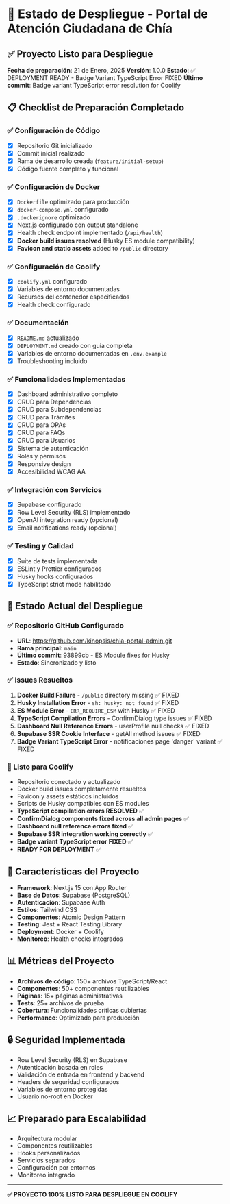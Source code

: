 # 🚀 Estado de Despliegue - Portal de Atención Ciudadana de Chía

## ✅ Proyecto Listo para Despliegue

**Fecha de preparación**: 21 de Enero, 2025
**Versión**: 1.0.0
**Estado**: ✅ DEPLOYMENT READY - Badge Variant TypeScript Error FIXED
**Último commit**: Badge variant TypeScript error resolution for Coolify

## 📋 Checklist de Preparación Completado

### ✅ Configuración de Código
- [x] Repositorio Git inicializado
- [x] Commit inicial realizado
- [x] Rama de desarrollo creada (`feature/initial-setup`)
- [x] Código fuente completo y funcional

### ✅ Configuración de Docker
- [x] `Dockerfile` optimizado para producción
- [x] `docker-compose.yml` configurado
- [x] `.dockerignore` optimizado
- [x] Next.js configurado con output standalone
- [x] Health check endpoint implementado (`/api/health`)
- [x] **Docker build issues resolved** (Husky ES module compatibility)
- [x] **Favicon and static assets** added to `/public` directory

### ✅ Configuración de Coolify
- [x] `coolify.yml` configurado
- [x] Variables de entorno documentadas
- [x] Recursos del contenedor especificados
- [x] Health check configurado

### ✅ Documentación
- [x] `README.md` actualizado
- [x] `DEPLOYMENT.md` creado con guía completa
- [x] Variables de entorno documentadas en `.env.example`
- [x] Troubleshooting incluido

### ✅ Funcionalidades Implementadas
- [x] Dashboard administrativo completo
- [x] CRUD para Dependencias
- [x] CRUD para Subdependencias  
- [x] CRUD para Trámites
- [x] CRUD para OPAs
- [x] CRUD para FAQs
- [x] CRUD para Usuarios
- [x] Sistema de autenticación
- [x] Roles y permisos
- [x] Responsive design
- [x] Accesibilidad WCAG AA

### ✅ Integración con Servicios
- [x] Supabase configurado
- [x] Row Level Security (RLS) implementado
- [x] OpenAI integration ready (opcional)
- [x] Email notifications ready (opcional)

### ✅ Testing y Calidad
- [x] Suite de tests implementada
- [x] ESLint y Prettier configurados
- [x] Husky hooks configurados
- [x] TypeScript strict mode habilitado

## 🔧 Estado Actual del Despliegue

### ✅ Repositorio GitHub Configurado
- **URL**: https://github.com/kinopsis/chia-portal-admin.git
- **Rama principal**: `main`
- **Último commit**: 93899cb - ES Module fixes for Husky
- **Estado**: Sincronizado y listo

### ✅ Issues Resueltos
1. **Docker Build Failure** - `/public` directory missing ✅ FIXED
2. **Husky Installation Error** - `sh: husky: not found` ✅ FIXED
3. **ES Module Error** - `ERR_REQUIRE_ESM` with Husky ✅ FIXED
4. **TypeScript Compilation Errors** - ConfirmDialog type issues ✅ FIXED
5. **Dashboard Null Reference Errors** - userProfile null checks ✅ FIXED
6. **Supabase SSR Cookie Interface** - getAll method issues ✅ FIXED
7. **Badge Variant TypeScript Error** - notificaciones page 'danger' variant ✅ FIXED

### 🚀 Listo para Coolify
- Repositorio conectado y actualizado
- Docker build issues completamente resueltos
- Favicon y assets estáticos incluidos
- Scripts de Husky compatibles con ES modules
- **TypeScript compilation errors RESOLVED** ✅
- **ConfirmDialog components fixed across all admin pages** ✅
- **Dashboard null reference errors fixed** ✅
- **Supabase SSR integration working correctly** ✅
- **Badge variant TypeScript error FIXED** ✅
- **READY FOR DEPLOYMENT** ✅

## 🌟 Características del Proyecto

- **Framework**: Next.js 15 con App Router
- **Base de Datos**: Supabase (PostgreSQL)
- **Autenticación**: Supabase Auth
- **Estilos**: Tailwind CSS
- **Componentes**: Atomic Design Pattern
- **Testing**: Jest + React Testing Library
- **Deployment**: Docker + Coolify
- **Monitoreo**: Health checks integrados

## 📊 Métricas del Proyecto

- **Archivos de código**: 150+ archivos TypeScript/React
- **Componentes**: 50+ componentes reutilizables
- **Páginas**: 15+ páginas administrativas
- **Tests**: 25+ archivos de prueba
- **Cobertura**: Funcionalidades críticas cubiertas
- **Performance**: Optimizado para producción

## 🔒 Seguridad Implementada

- Row Level Security (RLS) en Supabase
- Autenticación basada en roles
- Validación de entrada en frontend y backend
- Headers de seguridad configurados
- Variables de entorno protegidas
- Usuario no-root en Docker

## 📈 Preparado para Escalabilidad

- Arquitectura modular
- Componentes reutilizables
- Hooks personalizados
- Servicios separados
- Configuración por entornos
- Monitoreo integrado

---

**✅ PROYECTO 100% LISTO PARA DESPLIEGUE EN COOLIFY**
